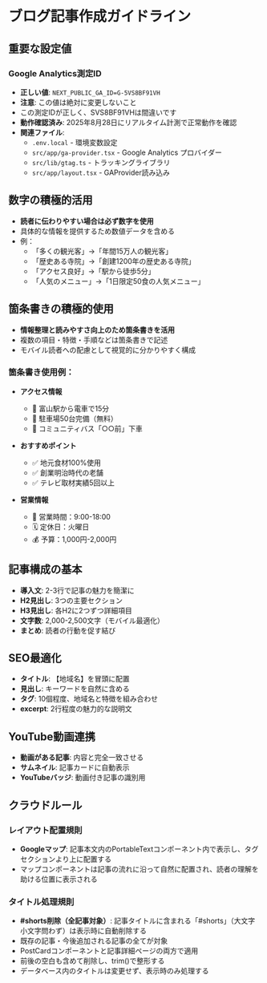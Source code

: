 # ブログ記事作成ガイドライン

## 重要な設定値
### Google Analytics測定ID
- **正しい値**: `NEXT_PUBLIC_GA_ID=G-5VS8BF91VH`
- **注意**: この値は絶対に変更しないこと
- この測定IDが正しく、SVS8BF91VHは間違いです
- **動作確認済み**: 2025年8月28日にリアルタイム計測で正常動作を確認
- **関連ファイル**: 
  - `.env.local` - 環境変数設定
  - `src/app/ga-provider.tsx` - Google Analytics プロバイダー
  - `src/lib/gtag.ts` - トラッキングライブラリ
  - `src/app/layout.tsx` - GAProvider読み込み

## 数字の積極的活用
- **読者に伝わりやすい場合は必ず数字を使用**
- 具体的な情報を提供するため数値データを含める
- 例：
  - 「多くの観光客」→「年間15万人の観光客」
  - 「歴史ある寺院」→「創建1200年の歴史ある寺院」  
  - 「アクセス良好」→「駅から徒歩5分」
  - 「人気のメニュー」→「1日限定50食の人気メニュー」

## 箇条書きの積極的使用
- **情報整理と読みやすさ向上のため箇条書きを活用**
- 複数の項目・特徴・手順などは箇条書きで記述
- モバイル読者への配慮として視覚的に分かりやすく構成

### 箇条書き使用例：
- **アクセス情報**
  - 🚃 富山駅から電車で15分
  - 🚗 駐車場50台完備（無料）
  - 🚌 コミュニティバス「○○前」下車

- **おすすめポイント**
  - ✅ 地元食材100%使用
  - ✅ 創業明治時代の老舗
  - ✅ テレビ取材実績5回以上

- **営業情報**
  - 📅 営業時間：9:00-18:00
  - 🗓️ 定休日：火曜日
  - 💰 予算：1,000円-2,000円

## 記事構成の基本
- **導入文**: 2-3行で記事の魅力を簡潔に
- **H2見出し**: 3つの主要セクション
- **H3見出し**: 各H2に2つずつ詳細項目
- **文字数**: 2,000-2,500文字（モバイル最適化）
- **まとめ**: 読者の行動を促す結び

## SEO最適化
- **タイトル**: 【地域名】を冒頭に配置
- **見出し**: キーワードを自然に含める
- **タグ**: 10個程度、地域名と特徴を組み合わせ
- **excerpt**: 2行程度の魅力的な説明文

## YouTube動画連携
- **動画がある記事**: 内容と完全一致させる
- **サムネイル**: 記事カードに自動表示
- **YouTubeバッジ**: 動画付き記事の識別用

## クラウドルール
### レイアウト配置規則
- **Googleマップ**: 記事本文内のPortableTextコンポーネント内で表示し、タグセクションより上に配置する
- マップコンポーネントは記事の流れに沿って自然に配置され、読者の理解を助ける位置に表示される

### タイトル処理規則
- **#shorts削除（全記事対象）**: 記事タイトルに含まれる「#shorts」（大文字小文字問わず）は表示時に自動削除する
- 既存の記事・今後追加される記事の全てが対象
- PostCardコンポーネントと記事詳細ページの両方で適用
- 前後の空白も含めて削除し、trim()で整形する
- データベース内のタイトルは変更せず、表示時のみ処理する
